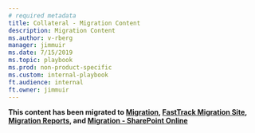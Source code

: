 ```yaml
---
# required metadata
title: Collateral - Migration Content
description: Migration Content
ms.author: v-rberg  
manager: jimmuir  
ms.date: 7/15/2019  
ms.topic: playbook  
ms.prod: non-product-specific  
ms.custom: internal-playbook  
ft.audience: internal
ft.owner: jimmuir
---
```

**This content has been migrated to [Migration](https://fasttrack-docs.microsoft.com/collateral/M365-migration.html), [FastTrack Migration Site](https://fasttrack-docs.microsoft.com/collateral/M365-migration-Migration-Site.html), [Migration Reports](https://fasttrack-docs.microsoft.com/collateral/M365-migration-reports.html), and [Migration - SharePoint Online](https://fasttrack-docs.microsoft.com/collateral/M365-migration-SharePoint-Online.html)**
